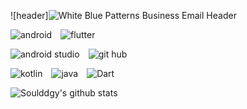 ![header]![White Blue Patterns Business Email Header](https://github.com/Soulddgy/Soulddgy/assets/91243236/cf484df6-c278-4f41-88b5-6a6c9a33792c)


<img alt="android" src="https://img.shields.io/badge/Android-3DDC84?style=flat-square&logo=android&logoColor=white"/> <img alt="flutter" src="https://img.shields.io/badge/Flutter-02569B?style=flat-square&logo=flutter&logoColor=white"/>


<img alt="android studio" src="https://img.shields.io/badge/Android Studio-3DDC84?style=flat-square&logo=Android Studio&logoColor=white"/> <img alt= "git hub" src="https://img.shields.io/badge/GitHub-181717?style=flat-square&logo=GitHub&logoColor=white"/>


<img alt="kotlin" src="https://img.shields.io/badge/Kotlin-Language-blue?logo=kotlin"/> <img alt="java" src="https://img.shields.io/badge/Java-Language-blue?logo=Java"/> <img alt="Dart" src="https://img.shields.io/badge/Dart-Language-blue?logo=dart"/>


![Soulddgy's github stats](https://github-readme-stats.vercel.app/api?username=Soulddgy&show_icons=true)

